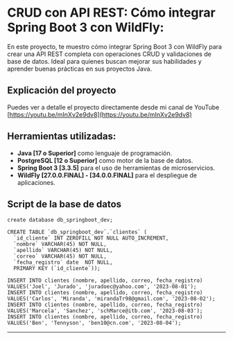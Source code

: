 # CRUD con API REST: Cómo integrar Spring Boot 3 con WildFly: 

En este proyecto, te muestro cómo integrar Spring Boot 3 con WildFly para crear una API REST completa con operaciones CRUD y validaciones de base de datos. Ideal para quienes buscan mejorar sus habilidades y aprender buenas prácticas en sus proyectos Java.

## Explicación del proyecto

Puedes ver a detalle el proyecto directamente desde mi canal de YouTube [https://youtu.be/mInXv2e9dv8](https://youtu.be/mInXv2e9dv8)


##  Herramientas utilizadas:
- **Java [17 o Superior]** como lenguaje de programación.
- **PostgreSQL  [12 o Superior]** como motor de la base de datos.
- **Spring Boot 3 [3.3.5]**  para el uso de herramientas de microservicios.
- **WildFly [27.0.0.FINAL] - [34.0.0.FINAL]** para el despliegue de aplicaciones.


## Script de la base de datos

```
create database db_springboot_dev;

CREATE TABLE `db_springboot_dev`.`clientes` (
  `id_cliente` INT ZEROFILL NOT NULL AUTO_INCREMENT,
  `nombre` VARCHAR(45) NOT NULL,
  `apellido` VARCHAR(45) NOT NULL,
  `correo` VARCHAR(45) NOT NULL,
  `fecha_registro` date  NOT NULL,
  PRIMARY KEY (`id_cliente`));
  
INSERT INTO clientes (nombre, apellido, correo, fecha_registro) VALUES('Joel', 'Jurado', 'juradoec@yahoo.com', '2023-08-01');
INSERT INTO clientes (nombre, apellido, correo, fecha_registro) VALUES('Carlos', 'Miranda', 'mirandaTr98@gmail.com', '2023-08-02');
INSERT INTO clientes (nombre, apellido, correo, fecha_registro) VALUES('Marcela', 'Sanchez', 'schMarce@itb.com', '2023-08-03');
INSERT INTO clientes (nombre, apellido, correo, fecha_registro) VALUES('Ben', 'Tennyson', 'ben10@cn.com', '2023-08-04');
```


---

